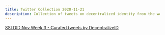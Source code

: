 ```yaml
---
title: Twitter Collection 2020-11-21
description: Collection of tweets on decentralized identity from the week preceding 11-21-2020
---
```


<a class="twitter-timeline" href="https://twitter.com/DecentralizeID/timelines/1330161803272314882?ref_src=twsrc%5Etfw">SSI DID Nov Week 3 - Curated tweets by DecentralizeID</a> <script async src="https://platform.twitter.com/widgets.js" charset="utf-8"></script>